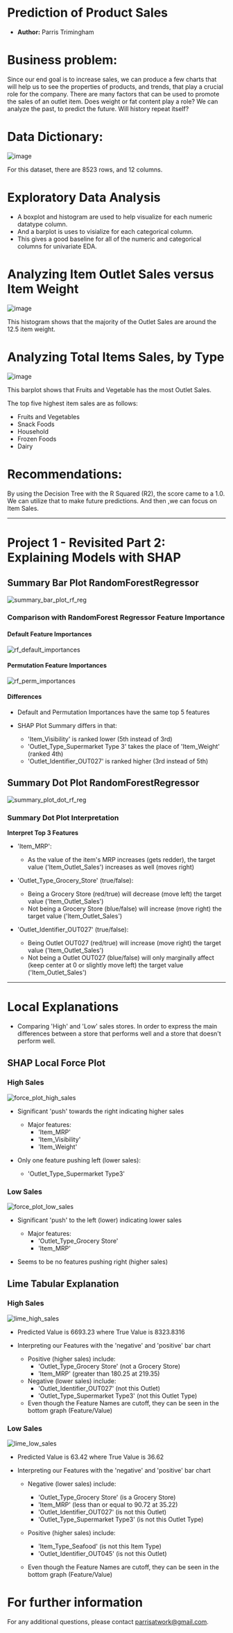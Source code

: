# **Prediction of Product Sales**
- **Author:** Parris Trimingham

# Business problem:
Since our end goal is to increase sales, we can produce a few charts that will help us to see the properties of products, and trends, that play a crucial role for the company. There are many factors that can be used to promote the sales of an outlet item. Does weight or fat content play a role? We can analyze the past, to predict the future. Will history repeat itself?

# Data Dictionary:
![image](https://user-images.githubusercontent.com/128560277/236364869-aae3c407-9332-4f99-95a5-0a22af222a47.png)

For this dataset, there are 8523 rows, and 12 columns.

# Exploratory Data Analysis
- A boxplot and histogram are used to help visualize for each numeric datatype column. 
- And a barplot is uses to visialize for each categorical column.
- This gives a good baseline for all of the numeric and categorical columns for univariate EDA.

# Analyzing Item Outlet Sales versus Item Weight
![image](https://user-images.githubusercontent.com/128560277/236365991-b7d5b3ca-e986-4ccb-9090-158f8c2fd448.png)

This histogram shows that the majority of the Outlet Sales are around the 12.5 item weight.

# Analyzing Total Items Sales, by Type
![image](https://user-images.githubusercontent.com/128560277/236366154-1932d869-6162-45d8-8371-bc190bc8c194.png)

This barplot shows that Fruits and Vegetable has the most Outlet Sales.

The top five highest item sales are as follows:
- Fruits and Vegetables
- Snack Foods
- Household
- Frozen Foods
- Dairy

# Recommendations:
By using the Decision Tree with the R Squared (R2), the score came to a 1.0. We can utilize that to make future predictions. And then ,we can focus on Item Sales.

***
# Project 1 - Revisited Part 2: Explaining Models with SHAP

## Summary Bar Plot RandomForestRegressor
![summary_bar_plot_rf_reg](https://github.com/jonnunez92/Prediction-of-Product-Sales/blob/main/Data/summary_plot_bar_rf_reg.png?raw=true)

### Comparison with RandomForest Regressor Feature Importance

#### Default Feature Importances
![rf_default_importances](https://github.com/jonnunez92/Prediction-of-Product-Sales/blob/main/Data/rf_default_importances.png)

#### Permutation Feature Importances
![rf_perm_importances](https://github.com/jonnunez92/Prediction-of-Product-Sales/blob/main/Data/rf_perm_importances.png)

#### Differences
- Default and Permutation Importances have the same top 5 features

- SHAP Plot Summary differs in that:
    - 'Item_Visibility' is ranked lower (5th instead of 3rd)
    - 'Outlet_Type_Supermarket Type 3' takes the place of 'Item_Weight' (ranked 4th)
    - 'Outlet_Identifier_OUT027' is ranked higher (3rd instead of 5th)

 ## Summary Dot Plot RandomForestRegressor
 ![summary_plot_dot_rf_reg](https://github.com/jonnunez92/Prediction-of-Product-Sales/blob/main/Data/summary_plot_dot_rf_reg.png?raw=true)

 ### Summary Dot Plot Interpretation

**Interpret Top 3 Features**

- 'Item_MRP':
    - As the value of the item's MRP increases (gets redder), the target value ('Item_Outlet_Sales') increases as well (moves right)


- 'Outlet_Type_Grocery_Store' (true/false):
    - Being a Grocery Store (red/true) will decrease (move left) the target value ('Item_Outlet_Sales')
    - Not being a Grocery Store (blue/false) will increase (move right) the target value ('Item_Outlet_Sales')
    
    
- 'Outlet_Identifier_OUT027' (true/false):
    - Being Outlet OUT027 (red/true) will increase (move right) the target value ('Item_Outlet_Sales')
    - Not being a Outlet OUT027 (blue/false) will only marginally affect (keep center at 0 or slightly move left) the target value ('Item_Outlet_Sales')

***

# Local Explanations
- Comparing 'High' and 'Low' sales stores. In order to express the main differences between a store that performs well and a store that doesn't perform well.

## SHAP Local Force Plot

### High Sales
![force_plot_high_sales](https://github.com/parrisatwork/Prediction-of-Product-Sales/blob/main/force_plot_high_sales.png)
- Significant 'push' towards the right indicating higher sales
    - Major features:
        - 'Item_MRP'
        - 'Item_Visibility'
        - 'Item_Weight'
        
- Only one feature pushing left (lower sales):
    - 'Outlet_Type_Supermarket Type3'
 
### Low Sales
![force_plot_low_sales](https://github.com/parrisatwork/Prediction-of-Product-Sales/blob/main/force_plot_low_sales.png)
- Significant 'push' to the left (lower) indicating lower sales
    - Major features:
        - 'Outlet_Type_Grocery Store'
        - 'Item_MRP'        
        
- Seems to be no features pushing right (higher sales)

## Lime Tabular Explanation

### High Sales
![lime_high_sales](https://github.com/parrisatwork/Prediction-of-Product-Sales/blob/main/lime_high_sales.png)
- Predicted Value is 6693.23 where True Value is 8323.8316

- Interpreting our Features with the 'negative' and 'positive' bar chart
    - Positive (higher sales) include:
        - 'Outlet_Type_Grocery Store' (not a Grocery Store)
        - 'Item_MRP' (greater than 180.25 at 219.35)
    - Negative (lower sales) include:
        - 'Outlet_Identifier_OUT027' (not this Outlet)
        - 'Outlet_Type_Supermarket Type3' (not this Outlet Type)
    - Even though the Feature Names are cutoff, they can be seen in the bottom graph (Feature/Value)
 
### Low Sales
![lime_low_sales](https://github.com/parrisatwork/Prediction-of-Product-Sales/blob/main/lime_low_sales.png)
- Predicted Value is 63.42 where True Value is 36.62

- Interpreting our Features with the 'negative' and 'positive' bar chart
    - Negative (lower sales) include:
        - 'Outlet_Type_Grocery Store' (is a Grocery Store)
        - 'Item_MRP' (less than or equal to 90.72 at 35.22)
        - 'Outlet_Identifier_OUT027' (is not this Outlet)
        - 'Outlet_Type_Supermarket Type3' (is not this Outlet Type)
    - Positive (higher sales) include:
        - 'Item_Type_Seafood' (is not this Item Type)
        - 'Outlet_Identifier_OUT045' (is not this Outlet)
    
    - Even though the Feature Names are cutoff, they can be seen in the bottom graph (Feature/Value)

# For further information
For any additional questions, please contact parrisatwork@gmail.com.
